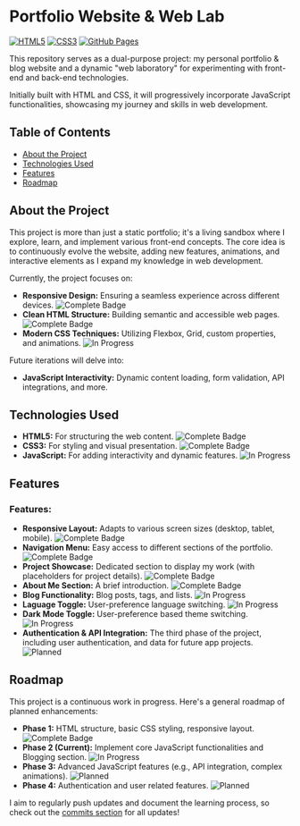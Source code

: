 # Portfolio Website & Web Lab

[![HTML5](https://img.shields.io/badge/HTML5-E34F26?style=for-the-badge&logo=html5&logoColor=white)](https://developer.mozilla.org/en-US/docs/Web/HTML)
[![CSS3](https://img.shields.io/badge/CSS3-1572B6?style=for-the-badge&logo=css3&logoColor=white)](https://developer.mozilla.org/en-US/docs/Web/CSS)
[![GitHub Pages](https://img.shields.io/badge/GitHub%20Pages-222222?style=for-the-badge&logo=github&logoColor=white)](https://pages.github.com/)

This repository serves as a dual-purpose project: my personal portfolio & blog website and a dynamic "web laboratory" for experimenting with front-end and back-end technologies. 

Initially built with HTML and CSS, it will progressively incorporate JavaScript functionalities, showcasing my journey and skills in web development.

## Table of Contents

- [About the Project](#about-the-project)
- [Technologies Used](#technologies-used)
- [Features](#features)
- [Roadmap](#roadmap)

## About the Project

This project is more than just a static portfolio; it's a living sandbox where I explore, learn, and implement various front-end concepts. The core idea is to continuously evolve the website, adding new features, animations, and interactive elements as I expand my knowledge in web development.

Currently, the project focuses on:

* **Responsive Design:** Ensuring a seamless experience across different devices. ![Complete Badge](https://img.shields.io/badge/Complete-25c2a0)
* **Clean HTML Structure:** Building semantic and accessible web pages. ![Complete Badge](https://img.shields.io/badge/Complete-25c2a0)
* **Modern CSS Techniques:** Utilizing Flexbox, Grid, custom properties, and animations. ![In Progress](https://img.shields.io/badge/In%20Progress-8A2BE2)

Future iterations will delve into:

* **JavaScript Interactivity:** Dynamic content loading, form validation, API integrations, and more.

## Technologies Used

* **HTML5:** For structuring the web content. ![Complete Badge](https://img.shields.io/badge/Complete-25c2a0)
* **CSS3:** For styling and visual presentation. ![Complete Badge](https://img.shields.io/badge/Complete-25c2a0)
* **JavaScript:** For adding interactivity and dynamic features. ![In Progress](https://img.shields.io/badge/In%20Progress-8A2BE2)

## Features

### Features:

* **Responsive Layout:** Adapts to various screen sizes (desktop, tablet, mobile). ![Complete Badge](https://img.shields.io/badge/Complete-25c2a0)
* **Navigation Menu:** Easy access to different sections of the portfolio. ![Complete Badge](https://img.shields.io/badge/Complete-25c2a0)
* **Project Showcase:** Dedicated section to display my work (with placeholders for project details). ![Complete Badge](https://img.shields.io/badge/Complete-25c2a0)
* **About Me Section:** A brief introduction. ![Complete Badge](https://img.shields.io/badge/Complete-25c2a0)
* **Blog Functionality:** Blog posts, tags, and lists. ![In Progress](https://img.shields.io/badge/In%20Progress-8A2BE2)
* **Laguage Toggle:** User-preference language switching. ![In Progress](https://img.shields.io/badge/In%20Progress-8A2BE2)
* **Dark Mode Toggle:** User-preference based theme switching. ![In Progress](https://img.shields.io/badge/In%20Progress-8A2BE2)
* **Authentication & API Integration:** The third phase of the project, including user authentication, and data for future app projects. ![Planned](https://img.shields.io/badge/Planned-7a8582)

## Roadmap

This project is a continuous work in progress. Here's a general roadmap of planned enhancements:

* **Phase 1:** HTML structure, basic CSS styling, responsive layout. ![Complete Badge](https://img.shields.io/badge/Complete-25c2a0)
* **Phase 2 (Current):** Implement core JavaScript functionalities and Blogging section. ![In Progress](https://img.shields.io/badge/In%20Progress-8A2BE2)
* **Phase 3:** Advanced JavaScript features (e.g., API integration, complex animations). ![Planned](https://img.shields.io/badge/Planned-7a8582)
* **Phase 4:** Authentication and user related features. ![Planned](https://img.shields.io/badge/Planned-7a8582)

I aim to regularly push updates and document the learning process, so check out the [commits section](https://github.com/ZPAlexis/pzlabs-website/commits/main/) for all updates!
